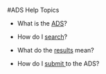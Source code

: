 #ADS Help Topics

   * What is the [ADS](ADSinfo.md)?
   
   * How do I [search](search.md)?
   
   * What do the [results](Filter.md) mean?
   
   * How do I <a href="http://labs.adsabs.harvard.edu/adsabs/feedback/"> submit </a> to the ADS?
